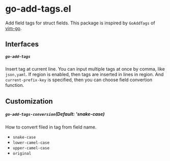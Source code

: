 # go-add-tags.el

Add field tags for struct fields. This package is inspired by `GoAddTags` of [vim-go](https://github.com/fatih/vim-go).

## Interfaces

##### `go-add-tags`

Insert tag at current line. You can input multiple tags at once by comma, like `json,yaml`.
If region is enabled, then tags are inserted in lines in region. And `current-prefix-key` is specified,
then you can choose field convertion function.

## Customization

##### `go-add-tags-conversion`(Default: 'snake-case)

How to convert filed in tag from field name.

- `snake-case`
- `lower-camel-case`
- `upper-camel-case`
- `original`
